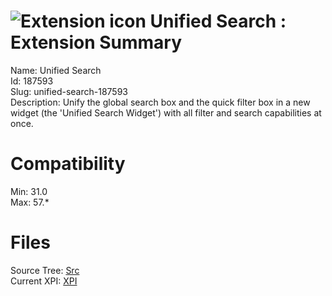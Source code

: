 # ![Extension icon](https://addons.thunderbird.net/static/img/addon-icons/default-64.png) Unified Search : Extension Summary

Name: Unified Search  
Id: 187593  
Slug: unified-search-187593  
Description: Unify the global search box and the quick filter box in a new widget (the 'Unified Search Widget') with all filter and search capabilities at once.
  

# Compatibility
Min: 31.0  
Max: 57.*  

# Files

Source Tree: [Src](C:/Dev/Thunderbird/ThunderKdB/xall/xOther/187593-unified-search-187593/src)  
Current XPI: [XPI](C:/Dev/Thunderbird/ThunderKdB/xall/xOther/187593-unified-search-187593/xpi)  



